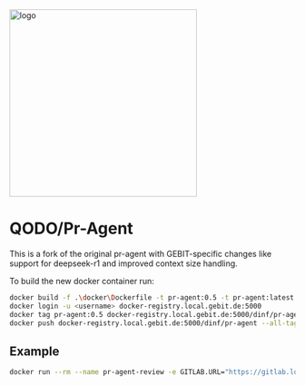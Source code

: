 <picture>
  <source media="(prefers-color-scheme: dark)" srcset="https://codium.ai/images/pr_agent/logo-dark.png" width="330">
  <source media="(prefers-color-scheme: light)" srcset="https://codium.ai/images/pr_agent/logo-light.png" width="330">
  <img src="https://codium.ai/images/pr_agent/logo-light.png" alt="logo" width="330">

</picture>

# QODO/Pr-Agent

This is a fork of the original pr-agent with GEBIT-specific changes like support for deepseek-r1 and improved context size handling.

To build the new docker container run:

```bash
docker build -f .\docker\Dockerfile -t pr-agent:0.5 -t pr-agent:latest .
docker login -u <username> docker-registry.local.gebit.de:5000
docker tag pr-agent:0.5 docker-registry.local.gebit.de:5000/dinf/pr-agent:0.5
docker push docker-registry.local.gebit.de:5000/dinf/pr-agent --all-tags
```

## Example

```bash
docker run --rm --name pr-agent-review -e GITLAB.URL="https://gitlab.local.gebit.de/" -e OLLAMA__API_BASE="https://rtx-dev03.dinf.gebit.dev" -e CONFIG.GIT_PROVIDER="gitlab" -e GITLAB.PERSONAL_ACCESS_TOKEN=<<access-token>> pr-agent --pr_url https://gitlab.local.gebit.de/sparpos/sparpos-kassa/-/merge_requests/2318 describe --ignore.glob=["pom.xml"] --config.model="ollama/deepseek-r1:14b" --config.model_turbo="ollama/deepseek-r1:14b" --config.fallback_models="ollama/deepseek-r1:14b" --config.max_model_tokens=7500 --config.custom_model_max_tokens=7500 --config.ai_timeout=500 --config.verbosity_level=2 --config.publish_output=false
```